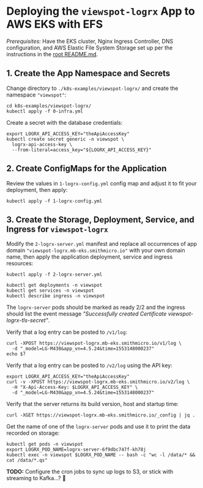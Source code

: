 
# Deploying the `viewspot-logrx` App to AWS EKS with EFS

*Prerequisites:* Have the EKS cluster, Nginx Ingress Controller, DNS configuration, and AWS Elastic File System Storage
set up per the instructions in the [root README.md](../../README.md).


## 1. Create the App Namespace and Secrets

Change directory to `./k8s-examples/viewspot-logrx/` and create the namespace `"viewspot"`:

    cd k8s-examples/viewspot-logrx/
    kubectl apply -f 0-infra.yml

Create a secret with the database credentials:

    export LOGRX_API_ACCESS_KEY="theApiAccessKey"
    kubectl create secret generic -n viewspot \
      logrx-api-access-key \
      --from-literal=access_key="${LOGRX_API_ACCESS_KEY}"


## 2. Create ConfigMaps for the Application

Review the values in `1-logrx-config.yml` config map and adjust it to fit your deployment, then apply:

    kubectl apply -f 1-logrx-config.yml


## 3. Create the Storage, Deployment, Service, and Ingress for `viewspot-logrx`

Modify the `2-logrx-server.yml` manifest and replace all occurrences of
app domain `"viewspot-logrx.mb-eks.smithmicro.io"` with your own domain name, then apply the application
deployment, service and ingress resources:

    kubectl apply -f 2-logrx-server.yml

    kubectl get deployments -n viewspot
    kubectl get services -n viewspot
    kubectl describe ingress -n viewspot

The `logrx-server` pods should be marked as ready 2/2 and the ingress should list the event message
_"Successfully created Certificate viewspot-logrx-tls-secret"_.

Verify that a log entry can be posted to `/v1/log`:

    curl -XPOST https://viewspot-logrx.mb-eks.smithmicro.io/v1/log \
      -d "_model=LG-M430&app_vn=4.5.24&time=1553148000237"
    echo $?

Verify that a log entry can be posted to `/v2/log` using the API key:

    export LOGRX_API_ACCESS_KEY="theApiAccessKey"
    curl -v -XPOST https://viewspot-logrx.mb-eks.smithmicro.io/v2/log \
      -H "X-Api-Access-Key: $LOGRX_API_ACCESS_KEY" \
      -d "_model=LG-M430&app_vn=4.5.24&time=1553148000237"

Verify that the server returns its build version, host and startup time:

    curl -XGET https://viewspot-logrx.mb-eks.smithmicro.io/_config | jq .

Get the name of one of the `logrx-server` pods and use it to print the data recorded on storage:

    kubectl get pods -n viewspot
    export LOGRX_POD_NAME=logrx-server-6f9dbc747f-kh78j
    kubectl exec -n viewspot $LOGRX_POD_NAME -- bash -c "wc -l /data/* && cat /data/*.qs"

**TODO:** Configure the cron jobs to sync up logs to S3, or stick with streaming to Kafka...? :thinking:
